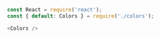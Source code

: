 ```js noeditor
const React = require('react');
const { default: Colors } = require('./colors');

<Colors />
```
